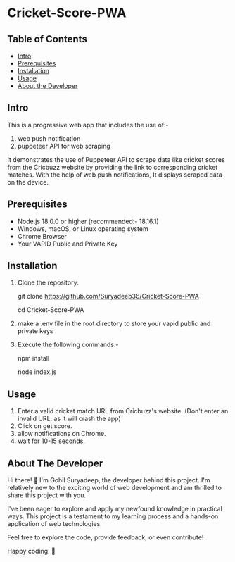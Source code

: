 # Cricket-Score-PWA
## Table of Contents
- [Intro](#intro)
- [Prerequisites](#prerequisites)
- [Installation](#installation)
- [Usage](#usage)
- [About the Developer](#about-the-developer)

## Intro
This is a progressive web app that includes the use of:-
1) web push notification
2) puppeteer API for web scraping

It demonstrates the use of Puppeteer API to scrape data like cricket scores from the Cricbuzz website by providing the link to corresponding cricket matches. With the help of web push notifications, It displays scraped data on the device.


## Prerequisites
- Node.js 18.0.0 or higher (recommended:- 18.16.1)
- Windows, macOS, or Linux operating system
- Chrome Browser
- Your VAPID Public and Private Key

## Installation
1. Clone the repository:

	git clone https://github.com/Suryadeep36/Cricket-Score-PWA

	cd Cricket-Score-PWA

2. make a .env file in the root directory to store your vapid public and private keys 
	
3. Execute the following commands:-

    npm install

	node index.js

## Usage
1) Enter a valid cricket match URL from Cricbuzz's website.
(Don't enter an invalid URL, as it will crash the app)
2) Click on get score.
3) allow notifications on Chrome.
4) wait for 10-15 seconds.

## About The Developer

Hi there! 👋 I'm Gohil Suryadeep, the developer behind this project. I'm relatively new to the exciting world of web development and am thrilled to share this project with you.

I've been eager to explore and apply my newfound knowledge in practical ways. This project is a testament to my learning process and a hands-on application of web technologies.

Feel free to explore the code, provide feedback, or even contribute!

Happy coding! 🚀
